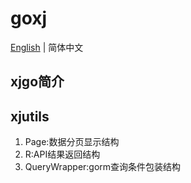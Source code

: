 # goxj

[English](README.md) | 简体中文

## xjgo简介

## xjutils
1. Page:数据分页显示结构
2. R:API结果返回结构
3. QueryWrapper:gorm查询条件包装结构

